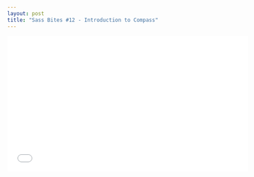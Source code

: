 ```yaml
---
layout: post
title: "Sass Bites #12 - Introduction to Compass"
---
```


<iframe width='560' height='315' src='//www.youtube.com/embed/iLcp5q59cYw' frameborder='0' allowfullscreen></iframe>